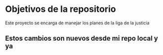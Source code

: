 # Objetivos de la repositorio

Este proyecto se encarga de manejar los planes de la liga de la justicia


## Estos cambios son nuevos desde mi repo local y ya
